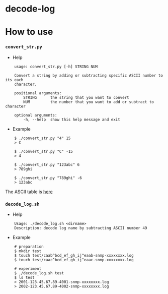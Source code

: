 # decode-log

# How to use

### `convert_str.py`
* Help
```
    usage: convert_str.py [-h] STRING NUM

    Convert a string by adding or subtracting specific ASCII number to its each
    character.

    positional arguments:
        STRING      the string that you want to convert
        NUM         the number that you want to add or subtract to character

    optional arguments:
        -h, --help  show this help message and exit
```

* Example
```
    $ ./convert_str.py "4" 15
    > C

    $ ./convert_str.py "C" -15
    > 4
    
    $ ./convert_str.py "123abc" 6
    > 789ghi
    
    $ ./convert_str.py "789ghi" -6
    > 123abc
```
The ASCII table is [here](https://www.asciitable.com/)


### `decode_log.sh`
* Help
```
    Usage: ./decode_log.sh <dirname>
    Description: decode log name by subtracting ASCII number 49
```

* Example
```
    # preparation
    $ mkdir test
    $ touch test/caab^bcd_ef_gh_ij^eaab-snmp-xxxxxxxx.log
    $ touch test/caac^bcd_ef_gh_ij^eaac-snmp-xxxxxxxx.log

    # experiment
    $ ./decode_log.sh test
    $ ls test
    > 2001-123.45.67.89-4001-snmp-xxxxxxxx.log
    > 2002-123.45.67.89-4002-snmp-xxxxxxxx.log
```
